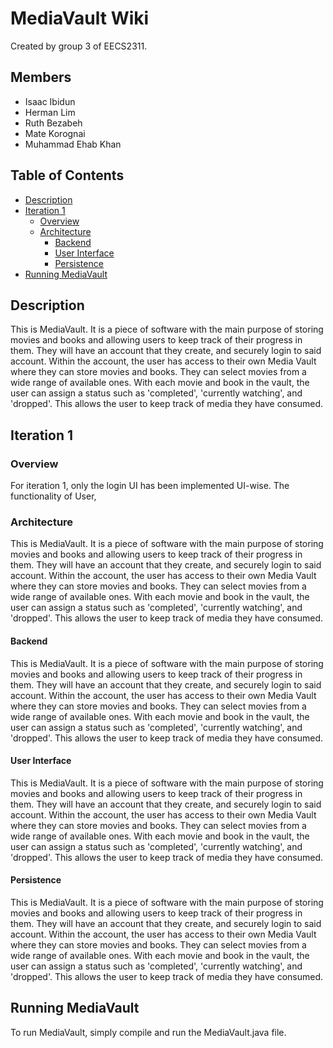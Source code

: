 # MediaVault Wiki

Created by group 3 of EECS2311.

## Members 
* Isaac Ibidun
* Herman Lim
* Ruth Bezabeh
* Mate Korognai
* Muhammad Ehab Khan

## Table of Contents 
- [Description](#description)
- [Iteration 1](#review)
  - [Overview](#overview)
  - [Architecture](#architecture)
    - [Backend](#backend)
    - [User Interface](#user-interface)
    - [Persistence](#persistence)
- [Running MediaVault](#running-mediavault)

## Description
This is MediaVault. It is a piece of software with the main purpose of storing movies and books and allowing users to keep track of their progress in them. They will have an account that they create, and securely login to said account. Within the account, the user has access to their own Media Vault where they can store movies and books. They can select movies from a wide range of available ones. With each movie and book in the vault, the user can assign a status such as 'completed', 'currently watching', and 'dropped'. This allows the user to keep track of media they have consumed.

## Iteration 1 

### Overview 
For iteration 1, only the login UI has been implemented UI-wise. The functionality of User,

### Architecture
This is MediaVault. It is a piece of software with the main purpose of storing movies and books and allowing users to keep track of their progress in them. They will have an account that they create, and securely login to said account. Within the account, the user has access to their own Media Vault where they can store movies and books. They can select movies from a wide range of available ones. With each movie and book in the vault, the user can assign a status such as 'completed', 'currently watching', and 'dropped'. This allows the user to keep track of media they have consumed.

#### Backend
This is MediaVault. It is a piece of software with the main purpose of storing movies and books and allowing users to keep track of their progress in them. They will have an account that they create, and securely login to said account. Within the account, the user has access to their own Media Vault where they can store movies and books. They can select movies from a wide range of available ones. With each movie and book in the vault, the user can assign a status such as 'completed', 'currently watching', and 'dropped'. This allows the user to keep track of media they have consumed.

#### User Interface
This is MediaVault. It is a piece of software with the main purpose of storing movies and books and allowing users to keep track of their progress in them. They will have an account that they create, and securely login to said account. Within the account, the user has access to their own Media Vault where they can store movies and books. They can select movies from a wide range of available ones. With each movie and book in the vault, the user can assign a status such as 'completed', 'currently watching', and 'dropped'. This allows the user to keep track of media they have consumed.

#### Persistence
This is MediaVault. It is a piece of software with the main purpose of storing movies and books and allowing users to keep track of their progress in them. They will have an account that they create, and securely login to said account. Within the account, the user has access to their own Media Vault where they can store movies and books. They can select movies from a wide range of available ones. With each movie and book in the vault, the user can assign a status such as 'completed', 'currently watching', and 'dropped'. This allows the user to keep track of media they have consumed.

## Running MediaVault
To run MediaVault, simply compile and run the MediaVault.java file.


